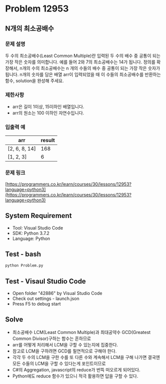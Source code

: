 # Problem 12953

## N개의 최소공배수

### 문제 설명

두 수의 최소공배수(Least Common Multiple)란 입력된 두 수의 배수 중 공통이 되는 가장 작은 숫자를 의미합니다. 예를 들어 2와 7의 최소공배수는 14가 됩니다. 정의를 확장해서, n개의 수의 최소공배수는 n 개의 수들의 배수 중 공통이 되는 가장 작은 숫자가 됩니다. n개의 숫자를 담은 배열 arr이 입력되었을 때 이 수들의 최소공배수를 반환하는 함수, solution을 완성해 주세요.

### 제한사항

- arr은 길이 1이상, 15이하인 배열입니다.
- arr의 원소는 100 이하인 자연수입니다.

### 입출력 예

|arr|result|
|---|------|
|[2, 6, 8, 14]|168|
|[1, 2, 3]|6|

### 문제 링크

[https://programmers.co.kr/learn/courses/30/lessons/12953?language=python3](https://programmers.co.kr/learn/courses/30/lessons/12953?language=python3)

## System Requirement

- Tool: Visual Studio Code
- SDK: Python 3.7.2
- Language: Python

## Test - bash

```bash
python Problem.py
```

## Test - Visaul Studio Code

- Open folder "42886" by Visual Studio Code
- Check out settings - launch.json
- Press F5 to debug start

## Solve

- 최소공배수 LCM(Least Common Multiple)과 최대공약수 GCD(Greatest Common Divisor)구하는 함수는 흔하므로
- arr를 어떻게 처리해서 LCM을 구할 수 있는지에 집중한다.
- 참고로 LCM을 구하려면 GCD를 필연적으로 구해야 한다.
- 각각 두 수의 LCM을 구한 수를 또 다른 수와 계속해서 LCM을 구해 나가면 결국엔 모든 수들의 LCM을 구할 수 있다는게 포인트이므로
- C#의 Aggregation, javascript의 reduce가 번뜩 떠오르게 되어있다.
- Python에도 reduce 함수가 있으니 적극 활용하면 답을 구할 수 있다.
